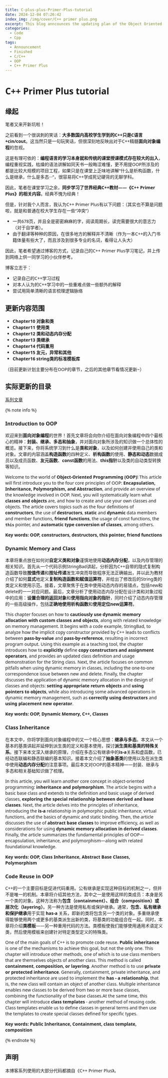 ```yaml
---
title: C-plus-plus-Primer-Plus-tutorial
date: 2024-12-04 07:26:42
index_img: /img/cover/C++ primer plus.png
excerpt: This blog anncounces the updating plan of the Object Oriented Programming Section of C++, based on the classic textbook "C++ Primer Plus"
categories:
  - Code
  - Cpp
tags:
  - Announcement
  - Finished
  - C/C++
  - OOP
  - C++ Primer Plus
---
```


<style>
  html, body, .markdown-body {
    font-family: Georgia, sans, serif;
  }
</style>

# C++ Primer Plus tutorial

## 缘起

笔者又来开新坑啦！

之前看到一个很讽刺的笑话：**大多数国内高校学生学到的C++只是C语言+cin/cout**。这当然只是一句玩笑话，但很深刻地反映出对于C++精髓**面向对象编程**的忽视。

这是有理可依的：**编程语言的学习本身就和传统的课堂授课模式存在较大的出入**，编程重视实践，枯燥的语法讲解如同天书一般晦涩难懂，更不用提OOP所涉及的都是比较大规模的项目工程，如果只是在课堂上乏味地讲解“什么是析构函数，什么是继承，什么是多态···”，很容易将C++学成死记硬背的无聊学科。

因此，笔者在课堂学习之余，**同步学习了世界经典C++教材——《C++ Primer Plus》的相关内容**。经典不愧为经典！

但是，针对我个人而言，我认为C++ Primer Plus有以下问题：（其实也不算是问题啦，就是和普通在校大学生存在一些“冲突”）

- 一共678页，并且全是密密麻麻的字，阅读周期长，读完需要很大的意志力（对于自学者）。
- 由于翻译等种种的原因，在很多地方的解释并不清晰（作为一本C++的入门书籍体量有些大了，而且涉及到很多专业的名词，看得让人头大）

因此，笔者希望通过博客的方式，记录自己的C++ Primer Plus学习笔记，并上传到网络上供一同学习的小伙伴参考。

博客立志于：

- 记录自己的C++学习过程
- 对本人认为的C++学习中的一些重难点做一些额外的解释
- 尝试用简单清晰的语言梳理逻辑脉络

## 更新内容范围

- **Chapter10 对象和类**
- **Chapter11 使用类**
- **Chapter12 类和动态内存分配**
- **Chapter13 类继承**
- **Chapter14 代码重用**
- **Chapter15 友元，异常和其他**
- **Chapter16 string类的标准模板库**

（目前更新计划主要分布在OOP的章节，之后的其他章节看情况更新~）

## 实际更新的目录

[系列文章](https://xiyuanyang-code.github.io/tags/OOP/)

{% note info %}

### Introduction to OOP

欢迎来到**面向对象编程**的世界！首先文章将会向你介绍在面向对象编程中四个最核心的精神：**封装、继承、多态和抽象**，并对面向对象所涉及的知识做一个总体性的概览。接下来，你将系统学习到什么是**类和对象**，以及如何创建并使用自己的类和对象。文章的内容涵盖**构造函数**的四种定义、**析构函数**的使用、**静态和动态**数据成员以及成员函数、**友元函数**、**const函数**的用法、**this指针**以及类的自动类型转换等知识。

Welcome to the world of **Object-Oriented Programming (OOP)**! This article will first introduce you to the four core principles of OOP: **Encapsulation, Inheritance, Polymorphism, and Abstraction**, and provide an overview of the knowledge involved in OOP. Next, you will systematically learn what **classes and objects** are, and how to create and use your own classes and objects. The article covers topics such as the four definitions of **constructors**, the use of **destructors**, **static** and **dynamic** data members and member functions, **friend functions**, the usage of const functions, the **`this`** pointer, and **automatic type conversion of classes**, among others.

**Key words: OOP, constructors, destructors, this pointer, friend functions**

### Dynamic Memory and Class

本章将重点放在如何对**自定义类和对象**谨慎地使用**动态内存分配**，以及内存管理的相关知识。首先从一个代码示例StringBad讲起，分析因为C++自带的隐式复制构造函数导致**按值传递**和**按址传递**发生冲突而导致程序无法正确输出，并以此为教材介绍了如何**显式**地定义**复制构造函数和赋值运算符**，并给出了修改后的String类的类定义和使用示范。接着，文章聚焦于在类中使用动态内存的易错点，包括new和delete的一一对应问题。最后，文章分析了使用动态内存分配在设计类和对象过程中的应用：**设置合理的返回对象**和**使用指向对象的指针**，同时介绍了动态内存管理的一些高级操作，包括**正确地使用析构函数**和**使用定位new运算符**。

This chapter focuses on how to **cautiously use dynamic memory allocation with** **custom classes and objects**, along with related knowledge on memory management. It begins with a code example, StringBad, to analyze how the implicit copy constructor provided by C++ leads to conflicts between **pass-by-value** and **pass-by-reference**, resulting in incorrect program output. Using this example as a teaching tool, the chapter introduces how to **explicitly** define **copy constructors and assignment operators**, and provides an updated class definition and usage demonstration for the String class. Next, the article focuses on common pitfalls when using dynamic memory in classes, including the one-to-one correspondence issue between new and delete. Finally, the chapter discusses the application of dynamic memory allocation in the design of classes and objects: **setting appropriate return objects** and **using pointers to objects**, while also introducing some advanced operations in dynamic memory management, such as **correctly using destructors** and **using placement new operator**.

**Key words: OOP, Dynamic Memory, C++, Classes**

### Class Inheritance

在本文中，你将学到面向对象编程中的又一个核心思想：**继承与多态**。本文从一个基本的基类讲起并延伸到派生类的定义和基本使用，探讨**派生类和基类的特殊关系**。接下来本文深入继承的原理，介绍在多态公有继承中的**is-a**关系和虚函数，已经动态联编和静态联编的基本知识。接着本文介绍了**抽象基类**的使用以及在派生类中使用**动态内存分配**的注意事项。最后本文对OOP的基本精神——封装、继承与多态和相关基础知识做了梳理。

In this article, you will learn another core concept in object-oriented programming: **inheritance and polymorphism**. The article begins with a basic base class and extends to the definition and basic usage of derived classes, **exploring the special relationship between derived and base classes**. Next, the article delves into the principles of inheritance, introducing the **is-a** relationship in polymorphic public inheritance, virtual functions, and the basics of dynamic and static binding. Then, the article discusses the use of **abstract base classes** to improve efficiency, as well as considerations for using **dynamic memory allocation in derived classes**. Finally, the article summarizes the fundamental principles of OOP—encapsulation, inheritance, and polymorphism—along with related foundational knowledge.

**Key words: OOP, Class Inheritance, Abstract Base Classes, Polymorphism**

### Code Reuse in OOP

C++的一个主要目标是促进代码重用。公有继承是实现这种目标的机制之一，但并不是唯一的机制。本章将介绍其他方法，其中之一是使用这样的类成员：本身是另一个类的对象。这种方法称为**包含（containment）、组合（composition）或层次化（layering）**。另一种方法是使用私有或保护继承。通常，**包含、私有继承和保护继承**用于实现 **has-a** 关系，即新的类将包含另一个类的对象。多重继承使得能够使用两个或更多的基类派生出新的类，将基类的功能组合在一起。同时，本章将介绍**类模板**——另一种重用代码的方法。类模板使我们能够使用通用术语定义类，然后使用模板来创建针对特定类型定义的特殊类。

One of the main goals of C++ is to promote code reuse. **Public inheritance** is one of the mechanisms to achieve this goal, but not the only one. This chapter will introduce other methods, one of which is to use class members that are themselves objects of another class. This method is called **containment**, **composition, or layering**. Another method is to use **private or protected inheritance**. Generally, containment, private inheritance, and protected inheritance are used to implement the **has - a relationship**, that is, the new class will contain an object of another class. Multiple inheritance enables new classes to be derived from two or more base classes, combining the functionality of the base classes.At the same time, this chapter will introduce **class templates** - another method of reusing code. Class templates enable us to define classes in general terms and then use the templates to create special classes defined for specific types.

**Key words: Public Inheritance, Containment, class template, composition**

{% endnote %}

## 声明

本博客系列使用的大部分代码都摘自《C++ Primer Plus》。
